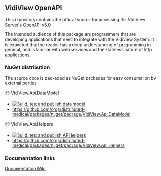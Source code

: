 ## VidiView OpenAPI

This repository contains the official source for accessing the VidiView Server's OpenAPI v5.0

The intended audience of this package are programmers that are developing applications that need to integrate with the VidiView System.
It is expected that the reader has a deep understanding of programming in general, and is familiar with web services and the stateless nature of http applications.

### NuGet distribution
The source code is packaged as NuGet packages for easy consumation by external parties

📦 VidiView.Api.DataModel
* [![Build, test and publish data model](https://github.com/distributed-medical/VidiView_OpenAPI/actions/workflows/data_model.yml/badge.svg)](https://github.com/distributed-medical/VidiView_OpenAPI/actions/workflows/data_model.yml)
* https://github.com/orgs/distributed-medical/packages/nuget/package/VidiView.Api.DataModel 
  
📦 VidiView.Api.Helpers
* [![Build, test and publish API helpers](https://github.com/distributed-medical/VidiView_OpenAPI/actions/workflows/api_helpers.yml/badge.svg)](https://github.com/distributed-medical/VidiView_OpenAPI/actions/workflows/api_helpers.yml)
* https://github.com/orgs/distributed-medical/packages/nuget/package/VidiView.Api.Helpers

### Documentation links 

[Documentation Wiki](https://github.com/distributed-medical/VidiView_OpenAPI/wiki/)
